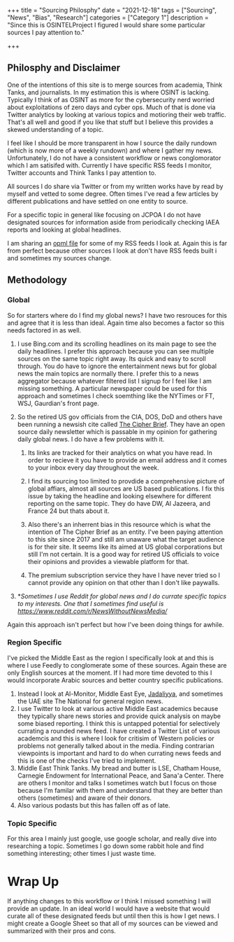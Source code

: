 +++
title = "Sourcing Philosphy"
date = "2021-12-18"
tags = ["Sourcing", "News", "Bias", "Research"]
categories = ["Category 1"]
description = "Since this is OSINTELProject I figured I would share some particular sources I pay attention to."

+++

## Philosphy and Disclaimer

One of the intentions of this site is to merge sources from academia, Think Tanks, and journalists. In my estimation this is where OSINT is lacking. Typically I think of as OSINT as more for the cybersecurity nerd worried about  exploitations of zero days and cyber ops. Much of that is done via Twitter analytics by looking at various topics and motioring their web traffic. That's all well and good if you like that stuff but I believe this provides a skewed understanding of a topic. 

I feel like I should be more transparent in how I source the daily rundown (which is now more of a weekly rundown) and where I gather my news. Unfortunately, I do not have a consistent workflow or news conglomorator which I am satisifed with. Currently I have specific RSS feeds I monitor, Twitter accounts and Think Tanks I pay attention to. 

All sources I do share via Twitter or from my written works have by read by myself and vetted to some degree. Often times I've read a few articles by different publications and have settled on one entity to source. 

For a specific topic in general like focusing on JCPOA I do not have designated sources for information aside from periodically checking IAEA reports and looking at global headlines. 

I am sharing an [opml file](https://1drv.ms/u/s!AtY0cenSg7uRbpvXPmUOWQ169Kg) for some of my RSS feeds I look at. Again this is far from perfect because other sources I look at don't have RSS feeds built i and sometimes my sources change. 



## Methodology 

### Global

So for starters where do I find my global news? I have two resrouces for this and agree that it is less than ideal. Again time also becomes a factor so this needs factored in as well. 

1. I use Bing.com and its scrolling headlines on its main page to see the daily headlines. I prefer this approach because you can see multiple sources on the same topic right away. Its quick and easy to scroll through. You do have to ignore the entertainment news but for global news the main topics are normally there. I prefer this to a news aggregator because whatever filtered list I signup for I feel like I am missing something. A particular newspaper could be used for this approach and sometimes I check soemthing like the NYTimes or FT, WSJ, Gaurdian's front page. 

2. So the retired US gov officials from the CIA, DOS, DoD and others have been running a newsish cite called [The Cipher Brief](https://www.thecipherbrief.com). They have an open source daily newsletter which is passable in my opinion for gathering daily global news. I do have a few problems with it. 
   
   1. Its links are tracked for their analytics on what you have read. In order to recieve it you have to provide an email address and it comes to your inbox every day throughout the week. 
   
   2. I find its sourcing too limited to provdide a comprehensive picture of global affiars, almost all sources are US based publications. I fix this issue by taking the headline and looking elsewhere for different reporting on the same topic. They do have DW, Al Jazeera, and France 24 but thats about it. 
   
   3. Also there's an inherrent bias in this resource which is what the intention of The Cipher Brief as an entity. I've been paying attention to this site since 2017 and still am unaware what the target audience is for their site. It seems like its aimed at US global corporations but still I'm not certain. It is a good way for retired US officials to voice their opinions and provides a viewable platform for that. 
   
   4. The premium subscription service they have I have never tried so I cannot provide any opinion on that other than I don't like paywalls.
   
3. **Sometimes I use Reddit for global news and I do currate specific topics to my interests. One that I sometimes find useful is https://www.reddit.com/r/NewsWithoutNewsMedia/*  

Again this approach isn't perfect but how I've been doing things for awhile. 

### Region Specific

I've picked the Middle East as the region I specifically look at and this is where I use Feedly to conglomerate some of these sources. Again these are only English sources at the moment. If I had more time devoted to this I would incorporate Arabic sources and better country specific publications. 

1. Instead I look at Al-Monitor, Middle East Eye, [Jadaliyya](https://www.jadaliyya.com), and sometimes the UAE site The National for general region news. 
2. I use Twitter to look at various active Middle East academics because they typically share news stories and provide quick analysis on maybe some biased reporting. I think this is untapped potential for selectively currating a rounded news feed. I have created a Twitter List of various academcis and this is where I look for critisim of Western policies or problems not generally talked about in the media. Finding contrarian viewpoints is important and hard to do when currating news feeds and this is one of the checks I've tried to implement. 
3. Middle East Think Tanks. My bread and butter is LSE, Chatham House, Carnegie Endowment for International Peace, and Sana'a Center. There are others I monitor and talks I sometimes watch but I focus on those because I'm familar with them and understand that they are better than others (sometimes) and aware of their donors. 
3. Also various podasts but this has fallen off as of late. 

### Topic Specific

For this area I mainly just google, use google scholar, and really dive into researching a topic. Sometimes I go down some rabbit hole and find something interesting; other times I just waste time. 

# Wrap Up 

If anything changes to this workflow or I think I missed something I will provide an update. In an ideal world I would have a website that would curate all of these designated feeds but until then this is how I get news. I might create a Google Sheet so that all of my sources can be viewed and summarized with their pros and cons. 